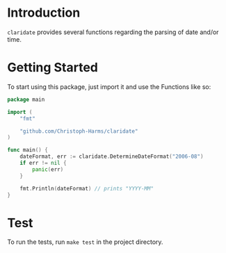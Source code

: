 # Introduction 
`claridate` provides several functions regarding the parsing of date and/or time.

# Getting Started
To start using this package, just import it and use the Functions like so:
```go
package main

import (
    "fmt"

    "github.com/Christoph-Harms/claridate"
)

func main() {
    dateFormat, err := claridate.DetermineDateFormat("2006-08")
    if err != nil {
        panic(err)
    }

    fmt.Println(dateFormat) // prints "YYYY-MM"
}
```
# Test
To run the tests, run `make test` in the project directory.

